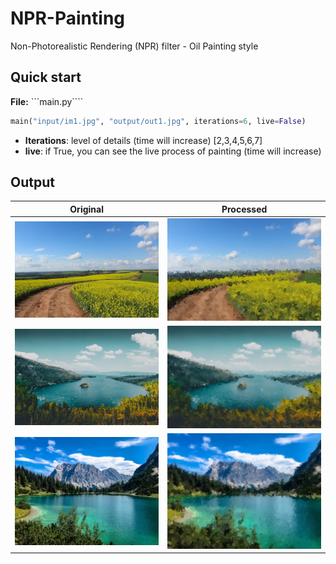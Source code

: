 # NPR-Painting
Non-Photorealistic Rendering (NPR) filter - Oil Painting style


## Quick start

**File:** ```main.py````

```python
main("input/im1.jpg", "output/out1.jpg", iterations=6, live=False)
```

- **Iterations**: level of details (time will increase) [2,3,4,5,6,7]
- **live**: if True, you can see the live process of painting (time will increase)


## Output


| Original | Processed |
|----------|-----------|
|  ![](input/im1.jpg)   |  ![](output/out1.jpg)    |
|  ![](input/time1.jpg)   |  ![](output/time1out.jpg)    |
|  ![](input/im12.jpg)   |  ![](output/out12.jpg)    |   